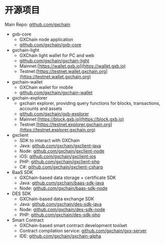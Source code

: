 # 开源项目

Main Repo: [github.com/gxchain](https://github.com/gxchain)

- gxb-core
    - GXChain node application
    - [github.com/gxchain/gxb-core](https://github.com/gxchain/gxb-core)
- gxchain-light
    - GXChain light wallet for PC and web
    - [github.com/gxchain/gxchain-light](https://github.com/gxchain/gxchain-light)
    - Mainnet:[https://wallet.gxb.io](https://wallet.gxb.io)
    - Testnet:[https://testnet.wallet.gxchain.org](https://testnet.wallet.gxchain.org)
- gxchain-wallet
    - GXChain wallet for mobile
    - [github.com/gxchain/gxchain-wallet](https://github.com/gxchain/gxchain-wallet)
- gxchain-explorer
    - gxchain explorer, providing query functions for blocks, transactions, accounts and assets
    - [github.com/gxchain/gxb-explorer](https://github.com/gxchain/gxb-explorer)
    - Mainnet:[https://block.gxb.io](https://block.gxb.io)
    - Testnet:[https://testnet.explorer.gxchain.org](https://testnet.explorer.gxchain.org)
- gxclient
    - SDK to interact with GXChain
    - Java: [github.com/gxchain/gxclient-java](https://github.com/gxchain/gxclient-java)
    - Node: [github.com/gxchain/gxclient-node](https://github.com/gxchain/gxclient-node)
    - iOS: [github.com/gxchain/gxclient-ios](https://github.com/gxchain/gxclient-ios)
    - PHP: [github.com/gxchain/gxclient-php](https://github.com/gxchain/gxclient-php)
    - C#: [github.com/gxchain/gxclient-csharp](https://github.com/gxchain/gxclient-csharp)
- BaaS SDK
    - GXChain-based data storage + certificate SDK
    - Java: [github.com/gxchain/baas-sdk-java](https://github.com/gxchain/baas-sdk-java)
    - Node: [github.com/gxchain/baas-sdk-node](https:///github.com/gxchain/baas-sdk-node)
- DES SDK
    - GXChain-based data exchange SDK
    - Java: [github.com/gxchain/des-sdk-java](https://github.com/gxchain/des-sdk-java)
    - Node: [github.com/gxchain/des-sdk-node](https://github.com/gxchain/des-sdk-node)
    - PHP: [github.com/gxchain/des-sdk-php](https://github.com/gxchain/des-sdk-php)
- Smart Contract
    - GXChain-based smart contract development toolset
    - Contract compilation service: [github.com/gxchain/gxx-server](https://github.com/gxchain/gxx-server)
    - IDE: [github.com/gxchain/gxchain-alpha](https://github.com/gxchain/gxchain-alpha)
